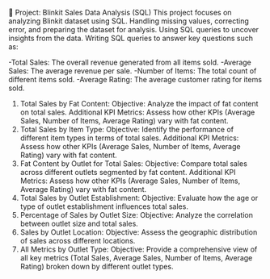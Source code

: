 📌 Project: Blinkit Sales Data Analysis (SQL)
This project focuses on analyzing Blinkit dataset using SQL.
Handling missing values, correcting error, and preparing the dataset for analysis.
Using SQL queries to uncover insights from the data.
Writing SQL queries to answer key questions such as:

-Total Sales: The overall revenue generated from all items sold.
-Average Sales: The average revenue per sale.
-Number of Items: The total count of different items sold.
-Average Rating: The average customer rating for items sold. 

1. Total Sales by Fat Content:
	Objective: Analyze the impact of fat content on total sales.
	Additional KPI Metrics: Assess how other KPIs (Average Sales, Number of Items, Average Rating) vary with fat content.
2. Total Sales by Item Type:
	Objective: Identify the performance of different item types in terms of total sales.
	Additional KPI Metrics: Assess how other KPIs (Average Sales, Number of Items, Average Rating) vary with fat content.
3. Fat Content by Outlet for Total Sales:
	Objective: Compare total sales across different outlets segmented by fat content.
	Additional KPI Metrics: Assess how other KPIs (Average Sales, Number of Items, Average Rating) vary with fat content.
4. Total Sales by Outlet Establishment:
	Objective: Evaluate how the age or type of outlet establishment influences total sales.
5. Percentage of Sales by Outlet Size:
	Objective: Analyze the correlation between outlet size and total sales.
6. Sales by Outlet Location:
	Objective: Assess the geographic distribution of sales across different locations.
7. All Metrics by Outlet Type:
	Objective: Provide a comprehensive view of all key metrics (Total Sales, Average Sales, Number of 	Items, Average Rating) broken down by different outlet types.

